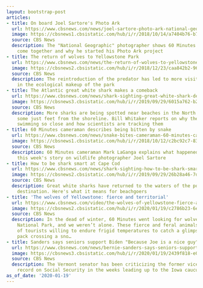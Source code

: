 ```yaml
---
layout: bootstrap-post
articles:
- title: On board Joel Sartore's Photo Ark
  url: https://www.cbsnews.com/news/joel-sartore-photo-ark-national-geographic-photographer-saving-memories-of-animals-60-minutes-2020-01-19/
  image: https://cbsnews1.cbsistatic.com/hub/i/r/2018/10/14/a7404b76-b7da-4d01-9d6d-3f2e8406105d/thumbnail/1200x630/fd6f916866763dfbf6b507977372ee27/joelsartoremain.jpg
  source: CBS News
  description: The "National Geographic" photographer shows 60 Minutes how his shots
    come together and why he started his Photo Ark project
- title: The return of wolves to Yellowstone Park
  url: https://www.cbsnews.com/news/the-return-of-wolves-to-yellowstone-park-60-minutes-2020-01-19/
  image: https://cbsnews2.cbsistatic.com/hub/i/r/2018/12/23/caa842b2-96de-4474-8a88-848731624ab8/thumbnail/1200x630/556f862c0736b5c45bb9bd64ddff4aca/wolf1.jpg
  source: CBS News
  description: The reintroduction of the predator has led to more visitors and a shift
    in the ecological makeup of the park
- title: The Atlantic great white shark makes a comeback
  url: https://www.cbsnews.com/news/shark-sighting-great-white-shark-devours-seal-researchers-show-how-sharks-are-tagged-in-60-minutes-report-2020-01-19/
  image: https://cbsnews3.cbsistatic.com/hub/i/r/2019/09/29/6015a762-b2dc-4d8e-8ea0-21e8d85ad09b/thumbnail/1200x630/db9eccb3d72f744ec0de04baa0f94d81/sharksarticle.jpg
  source: CBS News
  description: More sharks are being spotted near beaches in the North Atlantic Ocean,
    some just feet from the shoreline. Bill Whitaker reports on why the sharks are
    swimming so close and how scientists are tracking them
- title: 60 Minutes cameraman describes being bitten by snake
  url: https://www.cbsnews.com/news/snake-bites-cameraman-60-minutes-cameraman-talks-about-getting-bit-by-snake-shooting-joel-sartore-profile-2020-01-19/
  image: https://cbsnews1.cbsistatic.com/hub/i/r/2018/10/12/c2bc92c7-832e-41a4-b134-1a91d2516db8/thumbnail/1200x630/2b5ae7d6d1eb21a034050cefc906f778/ot-photoark.jpg
  source: CBS News
  description: 60 Minutes cameraman Mark LaGanga explains what happened as he filmed
    this week's story on wildlife photographer Joel Sartore
- title: How to be shark smart at Cape Cod
  url: https://www.cbsnews.com/news/shark-sighting-how-to-be-shark-smart-at-cape-cod-60-minutes-2020-01-19/
  image: https://cbsnews2.cbsistatic.com/hub/i/r/2019/09/29/26b28a46-7d78-47df-84e3-ff7a07928370/thumbnail/1200x630/76106edd164470fb5f8faf34e3c711b9/ot-sharks.jpg
  source: CBS News
  description: Great white sharks have returned to the waters of the popular vacation
    destination. Here's what it means for beachgoers
- title: 'The wolves of Yellowstone: fierce and territorial'
  url: https://www.cbsnews.com/video/the-wolves-of-yellowstone-fierce-and-territorial-1/
  image: https://cbsnews2.cbsistatic.com/hub/i/r/2020/01/19/c2786b23-6ef3-42e7-837b-739ec7de2544/thumbnail/1200x630/aff21260233e07e0cffceb9e66cf9bc7/ot-wolvesmotw-2010715-640x360.jpg
  source: CBS News
  description: In the dead of winter, 60 Minutes went looking for wolves in Yellowstone
    National Park, and we weren’t alone. These fierce and feral animals are the darlings
    of tourists willing to endure frigid temperatures to catch a glimpse of a distant
    pack crossing a sno…
- title: Sanders says seniors support Biden "Because Joe is a nice guy"
  url: https://www.cbsnews.com/news/bernie-sanders-says-seniors-support-joe-biden-despite-record-on-social-security-because-joe-is-a-nice-guy-2020-01-19/
  image: https://cbsnews3.cbsistatic.com/hub/i/r/2020/01/19/2439f818-e0e6-4a67-9f56-f7cb01e3a4a7/thumbnail/1200x630g4/2bbb476c234aa8d309ab0a3cc8b29bcc/gettyimages-1198902768.jpg
  source: CBS News
  description: The Vermont senator has been criticizing the former vice president's
    record on Social Security in the weeks leading up to the Iowa caucuses.
as_of_date: '2020-01-19'
---
```


